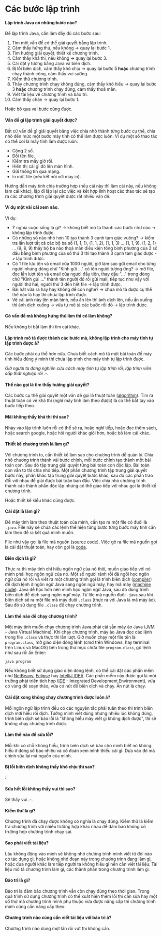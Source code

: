 # Các bước lập trình

#### Lập trình Java có những bước nào?
Để lập trình Java, cần làm đầy đủ các bước sau:

1. Tìm một vấn đề có thể giải quyết bằng lập trình.
2. Cảm thấy hứng thú, nếu không -> quay lại bước 1.
3. Tìm hướng giải quyết, thiết kế chương trình.
4. Cảm thấy khả thi, nếu không -> quay lại bước 3.
5. Cài đặt ý tưởng bằng Java và biên dịch.
6. Bị lỗi biên dịch, cảm thấy khó chịu -> quay lại bước 5 **hoặc** chương trình chạy thành công, cảm thấy vui sướng.
7. Kiểm thử chương trình.
8. Thấy chương trình chạy không đúng, cảm thấy khó hiểu -> quay lại bước 3 **hoặc** chương trình chạy đúng, cảm thấy thoả mãn.
9. Viết tài liệu về chương trình và bảo trì.
10. Cảm thấy chán -> quay lại bước 1.

Hoặc bỏ qua vài bước cũng được.

#### Vấn đề gì lập trình giải quyết được?
Bất cứ vấn đề gì giải quyết bằng việc chia nhỏ thành từng bước cụ thể, chia nhỏ đến mức một bước máy tính có thể làm được luôn.
Ví dụ một số thao tác có thể coi là máy tính làm được luôn:
- Cộng 2 số.
- Đổi tên file.
- Kiểm tra mấy giờ rồi.
- Hiển thị cái gì đó lên màn hình.
- Gửi thông tin qua mạng.
- In một file (nếu kết nối với máy in).

Hướng dẫn máy tính chia trường hợp (nếu cái này thì làm cái này, nếu không làm cái khác), lặp đi lặp lại các việc và kết hợp linh hoạt các thao tác sẽ tạo ra các chương trình giải quyết được rất nhiều vấn đề.

#### Ví dụ một vài cái xem nào.
Ví dụ:
- Ý nghĩa cuộc sống là gì? -> không biết mô tả thành các bước như nào -> không lập trình được.
- Có những số nào nhỏ hơn 10 tạo thành 3 cạnh tam giác vuông? -> kiểm tra lần lượt tất cả các bộ ba số (1, 1, 1), (1, 1, 2), (1, 1, 3) ... (1, 1, 9), (1, 2, 1) ... (9, 9, 9) thấy bộ ba nào thoả mãn điều kiện tổng bình phương của 2 số đầu bằng bình phương của số thứ 3 thì tạo thành 3 cạnh tam giác được -> lập trình được.
- Có 1 file lưu tên và email của 1000 người, giờ làm sao gửi email cho từng người nhưng dòng chữ "Kính gửi ..." có tên người tương ứng? -> mở file, đọc lần lượt tên và email của người đầu tiên, thay dấu "..." trong dòng chữ "Kính gửi ..." thành tên người đó rồi gửi mail, tiếp tục như vậy với người thứ hai, người thứ 3 đến hết file -> lập trình được.
- Bài hát vừa ra hay hay không để còn nghe? -> chưa mô tả được cụ thể thế nào là hay thì chưa lập trình được.
- Vẽ cái ảnh này lên màn hình, nếu ấn lên thì ảnh dịch lên, nếu ấn xuống thì ảnh dịch xuống -> vừa tự mô tả các bước rồi đó -> lập trình được.

#### Có vấn đề mà không hứng thú làm thì có làm không?
Nếu không bị bắt làm thì tìm cái khác.

#### Lập trình mô tả được thành các bước mà, không lập trình cho máy tính tự lập trình được à?
Các bước phải cụ thể hơn nữa. Chưa biết cách mô tả một bài toán để máy tính hiểu đúng ý mình thì chưa lập trình cho máy tính tự lập trình được.

*Giờ người ta đang nghiên cứu cách máy tính tự lập trình rồi, lập trình viên sắp thất nghiệp rồi .-.*

#### Thế nào gọi là tìm thấy hướng giải quyết?
Các bước cụ thể giải quyết một vấn đề gọi là thuật toán ([algorithm](../terminology.md#algorithm)). Tìm ra thuật toán có vẻ khả thi (nghĩ máy tính làm theo được) là có thể bắt tay vào bước tiếp theo.

#### Mãi không thấy khả thi thì sao?
Nhảy vào lập trình luôn rồi có thể sẽ ra, hoặc nghĩ tiếp, hoặc đọc thêm sách, hoặc search google, hoặc hỏi người khác giỏi hơn, hoặc bỏ làm cái khác.

#### Thiết kế chương trình là làm gì?
Với chương trình to, cần thiết kế làm sao cho chương trình dễ quản lý. Chia nhỏ chương trình thành vài bước chính, mỗi bước chính tạo thành một bài toán con. Sau đó tập trung giải quyết từng bài toán con độc lập. Bài toán con vẫn to thì chia nhỏ tiếp. Một phần chương trình tập trung giải quyết bước này, phần khác tập trung giải quyết bước khác, sau đó các phần trao đổi với nhau để giải được bài toán ban đầu. Việc chia nhỏ chương trình thành các thành phần độc lập nhưng có thể giao tiếp với nhau gọi là thiết kế chương trình.

Hoặc thiết kế kiểu khác cũng được.

#### Cài đặt là làm gì?
Để máy tính làm theo thuật toán của mình, cần tạo ra một file có đuôi là `.java`. File này sẽ chứa các lệnh thể hiện từng bước từng bước máy tính cần làm theo để ra kết quả mình muốn.

File như vậy gọi là file mã nguồn ([source code](../terminology.md#source-code)). Việc gõ ra file mã nguồn gọi là cài đặt thuật toán, hay còn gọi là [code](../terminology.md#code).

#### Biên dịch là gì?
Thực ra thì máy tính chỉ hiểu ngôn ngữ của nó thôi, muốn giao tiếp với nó mình phải học ngôn ngữ của nó. Một số người rảnh rỗi đã ngồi học ngôn ngữ của nó rồi và viết ra một chương trình gọi là trình biên dịch ([compiler](../terminology.md#compiler)) để dịch lệnh ở ngôn ngữ Java sang ngôn ngữ máy, hay mã máy ([machine code](../terminology.md#machine-code)). Java dễ học hơn nên mình học ngôn ngữ Java, sau đó dùng trình biên dịch để dịch sang ngôn ngữ máy. Từ file mã nguồn đuôi `.java` sau khi biên dịch sẽ ra một file mã máy đuôi `.class` (thực ra với Java là mã máy ảo). Sau đó sử dụng file `.class` để chạy chương trình.

#### Làm thế nào để chạy chương trình?
Một máy tính muốn chạy chương trình Java phải cài sẵn máy ảo Java ([JVM](../terminology.md#jvm) - Java Virtual Machine). Khi chạy chương trình, máy ảo Java đọc các lệnh trong file `.class` và thực thi lần lượt. Giờ muốn chạy một file tên là `program.class`, mở giao diện dòng lệnh (cmd trên Windows, hay terminal trên Linux và MacOS) bên trong thư mục chứa file `program.class`, gõ lệnh như sau rồi ấn Enter:
```
java program
```

Nếu không biết sử dụng giao diện dòng lệnh, có thể cài đặt các phần mềm như [NetBeans](https://netbeans.org/), [Eclipse](https://www.eclipse.org/) hay [IntelliJ IDEA](https://www.jetbrains.com/idea/). Các phần mềm này được gọi là môi trường phát triển tích hợp ([IDE](../terminology.md#ide) - Integrated Development Environment), vừa có vùng để soạn thảo, vừa có nút để biên dịch và chạy. Ấn nút là chạy.

#### Cài đặt xong không chạy chương trình được luôn à?
Mỗi ngôn ngữ lập trình đều có các nguyên tắc phải tuân theo thì trình biên dịch mới hiểu rồi dịch. Tưởng mình viết đúng nhưng nhiều lúc không đúng, trình biên dịch sẽ báo lỗi là "không hiểu mày viết gì không dịch được", thì sẽ không chạy chương trình được.

#### Làm thế nào để sửa lỗi?
Mỗi khi có chỗ không hiểu, trình biên dịch sẽ báo cho mình biết nó không hiểu ở dòng số bao nhiêu và cố đoán xem mình thiếu cái gì. Dựa vào đó mà chỉnh sửa lại mã nguồn của mình.

#### Bị lỗi biên dịch không thấy khó chịu thì sao?
:|

#### Sửa hết lỗi không thấy vui thì sao?
Sẽ thấy vui .-.

#### Kiểm thử là gì?
Chương trình đã chạy được không có nghĩa là chạy đúng. Kiểm thử là kiểm tra chương trình với nhiều trường hợp khác nhau để đảm bảo không có trường hợp chương trình chạy sai.

#### Sao phải viết tài liệu?
Lâu không động vào mình sẽ không nhớ chương trình mình viết từ đời nào có tác dụng gì, hoặc không nhớ đoạn này trong chương trình đang làm gì, hoặc đưa người khác làm tiếp người ta không hiểu gì nên cần viết tài liệu. Tài liệu mô tả chương trình làm gì, các thành phần trong chương trình làm gì.

#### Bảo trì là gì?
Bảo trì là đảm bảo chương trình vẫn còn chạy đúng theo thời gian. Trong quá trình sử dụng chương trình có thể xuất hiện thêm lỗi thì cần sửa hay một số thứ mà chương trình mình phụ thuộc vừa được nâng cấp thì chương trình mình cũng cần nâng cấp theo.

#### Chương trình nào cùng cần viết tài liệu với bảo trì à?
Chương trình nào dùng một lần rồi vứt thì không cần.
